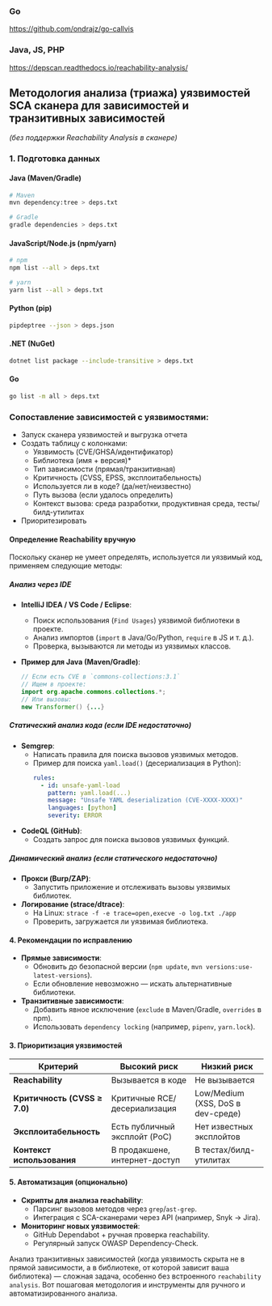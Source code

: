 ### Go
https://github.com/ondrajz/go-callvis

### Java, JS, PHP
https://depscan.readthedocs.io/reachability-analysis/

## **Методология анализа (триажа) уязвимостей SCA сканера для зависимостей и транзитивных зависимостей**  
*(без поддержки Reachability Analysis в сканере)*  

### **1. Подготовка данных**  

#### **Java (Maven/Gradle)**
```bash
# Maven
mvn dependency:tree > deps.txt

# Gradle
gradle dependencies > deps.txt
```

#### **JavaScript/Node.js (npm/yarn)**
```bash
# npm
npm list --all > deps.txt

# yarn
yarn list --all > deps.txt
```

#### **Python (pip)**
```bash
pipdeptree --json > deps.json
```

#### **.NET (NuGet)**
```bash
dotnet list package --include-transitive > deps.txt
```

#### **Go**
```bash
go list -m all > deps.txt
```

### **Сопоставление зависимостей с уязвимостями**:  
  - Запуск сканера уязвимостей и выгрузка отчета
  - Создать таблицу с колонками:  
    - Уязвимость (CVE/GHSA/идентификатор)
    - Библиотека (имя + версия)*
    - Тип зависимости (прямая/транзитивная) 
    - Критичность (CVSS, EPSS, эксплоитабельность)
    - Используется ли в коде? (да/нет/неизвестно) 
    - Путь вызова (если удалось определить)
    - Контекст вызова: среда разработки, продуктивная среда, тесты/билд-утилитах
- Приоритезировать

#### Определение Reachability вручную 
Поскольку сканер не умеет определять, используется ли уязвимый код, применяем следующие методы:  

##### Анализ через IDE
- **IntelliJ IDEA / VS Code / Eclipse**:  
  - Поиск использования (`Find Usages`) уязвимой библиотеки в проекте.  
  - Анализ импортов (`import` в Java/Go/Python, `require` в JS и т. д.).  
  - Проверка, вызываются ли методы из уязвимых классов.  

- **Пример для Java (Maven/Gradle)**:  
  ```java
  // Если есть CVE в `commons-collections:3.1`
  // Ищем в проекте:
  import org.apache.commons.collections.*;
  // Или вызовы:
  new Transformer() {...}
  ```

##### Статический анализ кода (если IDE недостаточно)
- **Semgrep**:  
  - Написать правила для поиска вызовов уязвимых методов.  
  - Пример для поиска `yaml.load()` (десериализация в Python):  
    ```yaml
    rules:
      - id: unsafe-yaml-load
        pattern: yaml.load(...)
        message: "Unsafe YAML deserialization (CVE-XXXX-XXXX)"
        languages: [python]
        severity: ERROR
    ```  
- **CodeQL (GitHub)**:  
  - Создать запрос для поиска вызовов уязвимых функций.  

##### Динамический анализ (если статического недостаточно)
- **Прокси (Burp/ZAP)**:  
  - Запустить приложение и отслеживать вызовы уязвимых библиотек.  
- **Логирование (strace/dtrace)**:  
  - На Linux: `strace -f -e trace=open,execve -o log.txt ./app`  
  - Проверить, загружается ли уязвимая библиотека.  


#### **4. Рекомендации по исправлению**  
- **Прямые зависимости**:  
  - Обновить до безопасной версии (`npm update`, `mvn versions:use-latest-versions`).  
  - Если обновление невозможно — искать альтернативные библиотеки.  
- **Транзитивные зависимости**:  
  - Добавить явное исключение (`exclude` в Maven/Gradle, `overrides` в npm).  
  - Использовать `dependency locking` (например, `pipenv`, `yarn.lock`).  

#### **3. Приоритизация уязвимостей**  
| **Критерий**               | **Высокий риск**                     | **Низкий риск**                     |  
|----------------------------|---------------------------------------|--------------------------------------|  
| **Reachability**           | Вызывается в коде                     | Не вызывается                        |  
| **Критичность (CVSS ≥ 7.0)** | Критичные RCE/десериализация          | Low/Medium (XSS, DoS в dev-среде)    |  
| **Эксплоитабельность**     | Есть публичный эксплойт (PoC)         | Нет известных эксплойтов             |  
| **Контекст использования** | В продакшене, интернет-доступ         | В тестах/билд-утилитах               |  

#### **5. Автоматизация (опционально)**  
- **Скрипты для анализа reachability**:  
  - Парсинг вызовов методов через `grep`/`ast-grep`.  
  - Интеграция с SCA-сканерами через API (например, Snyk → Jira).  
- **Мониторинг новых уязвимостей**:  
  - GitHub Dependabot + ручная проверка reachability.  
  - Регулярный запуск OWASP Dependency-Check.  

Анализ транзитивных зависимостей (когда уязвимость скрыта не в прямой зависимости, а в библиотеке, от которой зависит ваша библиотека) — сложная задача, особенно без встроенного `reachability analysis`. Вот пошаговая методология и инструменты для ручного и автоматизированного анализа.


